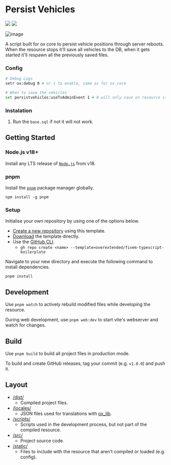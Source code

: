 # Persist Vehicles

![](https://img.shields.io/github/downloads/Maximus7474/mps_vehiclepersist/total?logo=github)
![](https://img.shields.io/github/v/release/Maximus7474/mps_vehiclepersist?logo=github) 

![image](https://github.com/user-attachments/assets/2b6c1a71-112a-4e8d-8c48-c1e83054062e)  

A script built for ox core to persist vehicle positions through server reboots.
When the resource stops it'll save all vehicles to the DB, when it gets started it'll respawn all the previously saved files.

### Config
```bash
# Debug Logs
setr ox:debug 0 # or 1 to enable, same as for ox_core

# When to save the vehicles
set persistvehicles:useTxAdminEvent 1 # 0 will only save on resource stop, 1 will save on resource stop (default option)
```

### Instalation
1. Run the `base.sql` if not it will not work.

## Getting Started

### Node.js v18+

Install any LTS release of [`Node.js`](https://nodejs.org/) from v18.

### pnpm

Install the [`pnpm`](https://pnpm.io/installation) package manager globally.

```
npm install -g pnpm
```

### Setup

Initialise your own repository by using one of the options below.

- [Create a new repository](https://github.com/new?template_name=fivem-typescript-boilerplate&template_owner=overextended) using this template.
- [Download](https://github.com/overextended/fivem-typescript-boilerplate/archive/refs/heads/main.zip) the template directly.
- Use the [GitHub CLI](https://cli.github.com/).
  - `gh repo create <name> --template=overextended/fivem-typescript-boilerplate`

Navigate to your new directory and execute the following command to install dependencies.

```
pnpm install
```

## Development

Use `pnpm watch` to actively rebuild modified files while developing the resource.

During web development, use `pnpm web:dev` to start vite's webserver and watch for changes.

## Build

Use `pnpm build` to build all project files in production mode.

To build and create GitHub releases, tag your commit (e.g. `v1.0.0`) and push it.

## Layout

- [/dist/](dist)
  - Compiled project files.
- [/locales/](locales)
  - JSON files used for translations with [ox_lib](https://overextended.dev/ox_lib/Modules/Locale/Shared).
- [/scripts/](scripts)
  - Scripts used in the development process, but not part of the compiled resource.
- [/src/](src)
  - Project source code.
- [/static/](static)
  - Files to include with the resource that aren't compiled or loaded (e.g. config).
